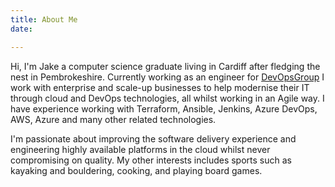 ```yaml
---
title: About Me
date: 

---
```

Hi, I'm Jake a computer science graduate living in Cardiff after fledging the nest in Pembrokeshire. Currently working as an engineer for [DevOpsGroup](https://www.devopsgroup.com/ "devopsgroup.com") I work with enterprise and scale-up businesses to help modernise their IT through cloud and DevOps technologies, all whilst working in an Agile way. I have experience working with Terraform, Ansible, Jenkins, Azure DevOps, AWS, Azure and many other related technologies.

I'm passionate about improving the software delivery experience and engineering highly available platforms in the cloud whilst never compromising on quality. My other interests includes sports such as kayaking and bouldering, cooking, and playing board games.
